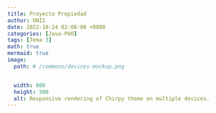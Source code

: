 ```yaml
---
title: Proyecto Propiedad
author: ONII
date: 2022-10-24 02:08:00 +0800
categories: [Java-POO]
tags: [Tema 3]
math: true
mermaid: true
image:
  path: # /commons/devices-mockup.png


  width: 800
  height: 500
  alt: Responsive rendering of Chirpy theme on multiple devices.
---
```


